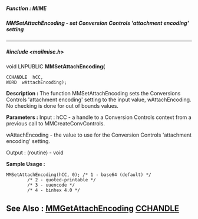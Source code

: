 ##### Function : MIME
##### MMSetAttachEncoding - set Conversion Controls 'attachment encoding' setting
---
##### #include <mailmisc.h>
void LNPUBLIC **MMSetAttachEncoding(**

	CCHANDLE  hCC,
	WORD  wAttachEncoding);
**Description :**
The function  MMSetAttachEncoding sets the Conversions Controls 'attachment 
encoding' setting to the input value, wAttachEncoding.  No checking is done for 
out of bounds values.

**Parameters :**
Input :
hCC  -  a handle to a Conversion Controls context from a previous call to MMCreateConvControls.

wAttachEncoding  -  the value to use for the Conversion Controls 'attachment encoding' setting.

Output :
(routine)  -  void


**Sample Usage :**
```
MMSetAttachEncoding(hCC, 0); /* 1 - base64 (default) */
	    /* 2 - quoted-printable */
	    /* 3 - uuencode */
	    /* 4 - binhex 4.0 */

```
**See Also :**
[MMGetAttachEncoding](D:/md_files/MMGetAttachEncoding.md)
[CCHANDLE](D:/md_files/CCHANDLE.md)
---
